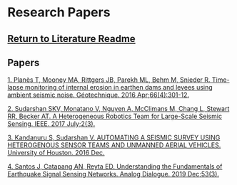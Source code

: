 # Research Papers
## [Return to Literature Readme](https://github.com/ARTS-Laboratory/Solar-Charged-UAV-deployable-Penetrometer-System-for-Fault-Detection-of-Geological-Structures/tree/main/relevant_literature)

## Papers
[1. Planès T, Mooney MA, Rittgers JB, Parekh ML, Behm M, Snieder R. Time-lapse monitoring of internal erosion in earthen dams and levees using ambient seismic noise. Géotechnique. 2016 Apr;66(4):301-12.](https://www.researchgate.net/publication/285729391_Time-lapse_monitoring_of_internal_erosion_in_earthen_dams_and_levees_using_ambient_seismic_noise)

[2. Sudarshan SKV, Monatano V, Nguyen A, McClimans M, Chang L, Stewart RR, Becker AT. A Heterogeneous Robotics Team for Large-Scale Seismic Sensing. IEEE. 2017 July;2(3).](https://ieeexplore.ieee.org/document/7847406)

[3. Kandanuru S, Sudarshan V. AUTOMATING A SEISMIC SURVEY USING HETEROGENOUS SENSOR TEAMS AND UNMANNED AERIAL VEHICLES. University of Houston. 2016 Dec.](https://swarmcontrol.ece.uh.edu/wp-content/papercite-data/pdf/2016-sudarshan-msthesis.pdf)

[4. Santos J, Catapang AN, Reyta ED. Understanding the Fundamentals of Earthquake Signal Sensing Networks. Analog Dialogue. 2019 Dec;53(3).](https://www.analog.com/en/analog-dialogue/articles/understanding-the-fundamentals-of-earthquake-signal-sensing-networks.html)
